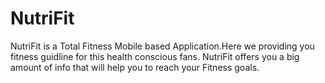 # NutriFit
NutriFit is a Total Fitness Mobile based Application.Here we providing you fitness guidline for this health conscious fans.  NutriFit offers you a big amount of info that will help you to reach your Fitness goals.
